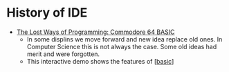 History of IDE
==============


* [The Lost Ways of Programming: Commodore 64 BASIC](https://tomasp.net/commodore64/)
    * In some displins we move forward and new idea replace old ones. In Computer Science this is not always the case. Some old ideas had merit and were forgotten.
    * This interactive demo shows the features of [[basic]]


[//begin]: # "Autogenerated link references for markdown compatibility"
[basic]: basic.md "Basic"
[//end]: # "Autogenerated link references"